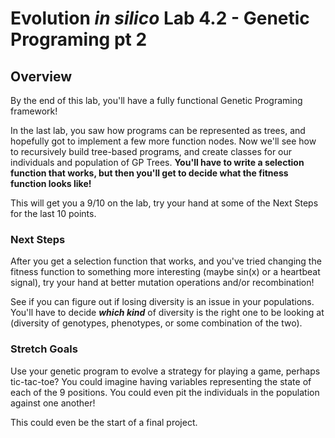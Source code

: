 # Evolution *in silico* Lab 4.2 - Genetic Programing pt 2
## Overview
By the end of this lab, you'll have a fully functional Genetic Programing framework! 

In the last lab, you saw how programs can be represented as trees, and hopefully got to implement a few more function nodes. Now we'll see how to recursively build tree-based programs, and create classes for our individuals and population of GP Trees. **You'll have to write a selection function that works, but then you'll get to decide what the fitness function looks like!**

This will get you a 9/10 on the lab, try your hand at some of the Next Steps for the last 10 points.
### Next Steps
After you get a selection function that works, and you've tried changing the fitness function to something more interesting (maybe sin(x) or a heartbeat signal), try your hand at better mutation operations and/or recombination! 

See if you can figure out if losing diversity is an issue in your populations. You'll have to decide ***which kind*** of diversity is the right one to be looking at (diversity of genotypes, phenotypes, or some combination of the two). 

### Stretch Goals
Use your genetic program to evolve a strategy for playing a game, perhaps tic-tac-toe? You could imagine having variables representing the state of each of the 9 positions. You could even pit the individuals in the population against one another! 

This could even be the start of a final project. 
